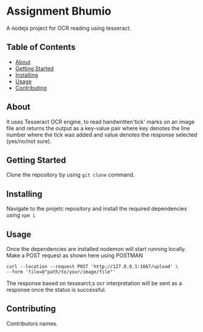 # Assignment Bhumio
A nodejs project for OCR reading using tesseract.
## Table of Contents

- [About](#about)
- [Getting Started](#getting_started)
- [Installing](#installing)
- [Usage](#usage)
- [Contributing](#contributing)

## About
It uses Tesseract OCR engine, to read handwritten'tick' marks on an image file and returns the output as a key-value pair where key denotes the line number where the tick was added and value denotes the response selected (yes/no/not sure).

## Getting Started
Clone the repository by using ``` git clone ``` command.

## Installing
Navigate to the projetc repository and install the required dependencies using ```npm i```

## Usage
Once the dependencies are installed nodemon will start running locally.
Make a POST request as shown here using POSTMAN
```
curl --location --request POST 'http://127.0.0.1:1667/upload' \
--form 'file=@"path/to/your/image/file"'
```
The response based on tessearct;s ocr interpretation will be sent as a response once the status is successful.
## Contributing
Contributors names.